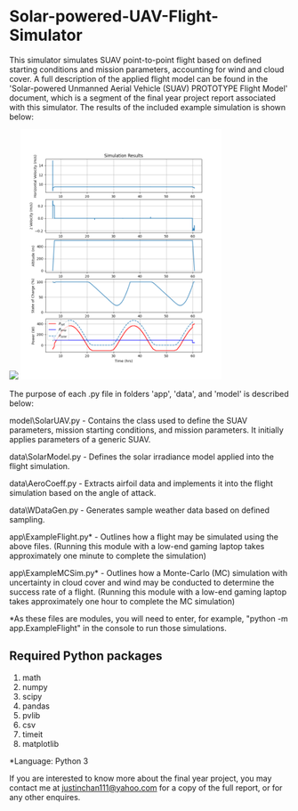 # Solar-powered-UAV-Flight-Simulator

This simulator simulates SUAV point-to-point flight based on defined starting conditions and mission parameters, accounting for wind and cloud cover.
A full description of the applied flight model can be found in the 'Solar-powered Unmanned Aerial 
Vehicle (SUAV) PROTOTYPE Flight Model' document, which is a segment of the final year project report
associated with this simulator. The results of the included example simulation is shown below:

<img src="ExampleFlight3DPath.png" height="450" />

<img src="ExampleFlightSimulationResults.png" height="450" />

The purpose of each .py file in folders 'app', 'data', and 'model' is described below:

model\SolarUAV.py - Contains the class used to define the SUAV parameters, mission starting
conditions, and mission parameters. It initially applies parameters of a generic SUAV.

data\SolarModel.py - Defines the solar irradiance model applied into the flight simulation.

data\AeroCoeff.py - Extracts airfoil data and implements it into the flight simulation based on the angle of attack.

data\WDataGen.py - Generates sample weather data based on defined sampling.

app\ExampleFlight.py* - Outlines how a flight may be simulated using the above files. (Running this module with a low-end gaming laptop takes approximately one minute to complete the simulation)

app\ExampleMCSim.py* - Outlines how a Monte-Carlo (MC) simulation with uncertainty in cloud cover and wind may be conducted to determine the success rate of a flight. (Running this module with a low-end gaming laptop takes approximately one hour to complete the MC simulation)

*As these files are modules, you will need to enter, for example, "python -m app.ExampleFlight" in the console to run those simulations.

## Required Python packages
1) math
2) numpy
3) scipy
4) pandas
5) pvlib
6) csv
7) timeit
8) matplotlib

*Language: Python 3

If you are interested to know more about the final year project, you may contact me at justinchan111@yahoo.com for a copy of the full report, or for any other enquires.
